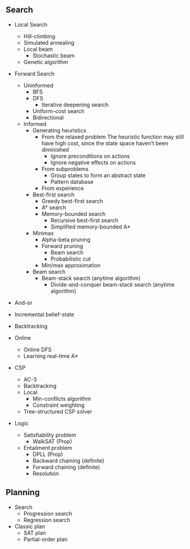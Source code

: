 ## Search

- Local Search
  - Hill-climbing
  - Simulated annealing
  - Local beam
  	- Stochastic beam
  - Genetic algorithm
- Forward Search
  - Uninformed
    - BFS
    - DFS
      - Iterative deepening search
    - Uniform-cost search
    - Bidirectional
  - Informed
    - Generating heuristics
      - From the relaxed problem
      	The heuristic function may still have high cost, since the state space haven’t been diminished
      	- Ignore preconditions on actions
      	- Ignore negative effects on actions
      - From subproblems
      	- Group states to form an abstract state
      	- Pattern database
      - From experience
    - Best-first search 
      - Greedy best-first search
      - A* search
      - Memory-bounded search
      	- Recursive best-first search
      	- Simplified memory-bounded A*
    - Minimax
      - Alpha-beta pruning
      - Forward pruning
      	- Beam search
      	- Probabilistic cut
      - Min/max approximation
    - Beam search
      - Beam-stack search (anytime algorithm)
      	- Divide-and-conquer beam-stack search (anytime algorithm)
- And-or
- Incremental belief-state
- Backtracking
- Online
  - Online DFS
  - Learning real-time A*


- CSP
	- AC-3
	- Backtracking
	- Local
		- Min-conflicts algorithm
		- Constraint weighting
	- Tree-structured CSP solver
- Logic
	- Satisfiability problem
		- WalkSAT (Prop)
	- Entailment problem
		- DPLL (Prop)
		- Backward chaining (definite)
		- Forward chaining (definite)
		- Resolution
## Planning

- Search
  - Progression search
  - Regression search
- Classic plan
  - SAT plan
  - Partial-order plan